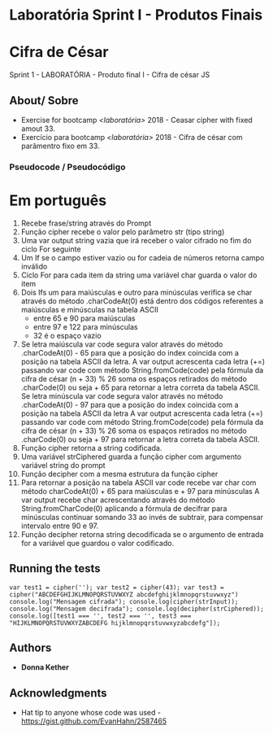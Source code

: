 # Laboratória Sprint I - Produtos Finais

# Cifra de César

Sprint 1 - LABORATÓRIA - Produto final I - Cifra de césar JS

## About/ Sobre

* Exercise for bootcamp *<laboratória>* 2018 - Ceasar cipher with fixed amout 33.
* Exercício para bootcamp *<laboratória>* 2018 - Cifra de césar com parâmentro fixo em 33.

### Pseudocode / Pseudocódigo

Em português
===================

1. Recebe frase/string através do Prompt
2. Função cipher recebe o valor pelo parâmetro str (tipo string)
3. Uma var output string vazia que irá receber o valor cifrado no fim do ciclo For seguinte
4. Um If se o campo estiver vazio ou for cadeia de números retorna campo inválido
5. Ciclo For para cada item da string uma variável char guarda o valor do item
6.  Dois Ifs um para maiúsculas e outro para minúsculas verifica se char através do método .charCodeAt(0) está dentro dos códigos
referentes a maiúsculas e minúsculas na tabela ASCII 
 	- entre 65 e 90 para maiúsculas
 	- entre 97 e 122 para minúsculas
 	- 32 é o espaço vazio
 7. Se letra maiúscula var code segura valor através do método .charCodeAt(0) - 65 para que a posição do index coincida com a posição na tabela ASCII da letra. 
A var output acrescenta cada letra (+=) passando var code com método String.fromCode(code) pela fórmula da cifra de césar (n + 33) % 26 soma os espaços retirados do método .charCode(0) ou seja + 65  para retornar a letra correta da tabela ASCII. 
 Se letra minúscula var code segura valor através no método .charCodeAt(0) - 97 para que a posição do index coincida com a posição na tabela ASCII da letra 
 A var output acrescenta cada letra (+=) passando var code com método String.fromCode(code) pela fórmula da cifra de césar (n + 33) % 26 soma os espaços retirados no método .charCode(0) ou seja + 97  para retornar a letra correta da tabela ASCII. 
 8. Função cipher retorna a string codificada.
 9. Uma variável strCiphered guarda a função cipher com argumento variável string do prompt
 10. Função decipher com a mesma estrutura da função cipher 
 11. Para retornar a posição na tabela ASCII  var code recebe  var char com método charCodeAt(0) + 65 para maiúsculas e + 97 para minúsculas
 A var output recebe char acrescentando através do método String.fromCharCode(0) aplicando a fórmula de decifrar para minúsculas continuar somando 33 ao invés de subtrair, para compensar intervalo entre 90 e 97.
 12. Função decipher retorna string decodificada se o argumento de entrada for a variável que guardou o valor codificado.

## Running the tests

``var test1 = cipher('');
var test2 = cipher(43);
var test3 = cipher("ABCDEFGHIJKLMNOPQRSTUVWXYZ abcdefghijklmnopqrstuvwxyz")
console.log("Mensagem cifrada");
console.log(cipher(strInput));
console.log("Mensagem decifrada");
console.log(decipher(strCiphered));
console.log([test1 === '', test2 === '', test3 === "HIJKLMNOPQRSTUVWXYZABCDEFG hijklmnopqrstuvwxyzabcdefg"]);``

## Authors

  * **Donna Kether** 
 
## Acknowledgments

* Hat tip to anyone whose code was used - https://gist.github.com/EvanHahn/2587465



